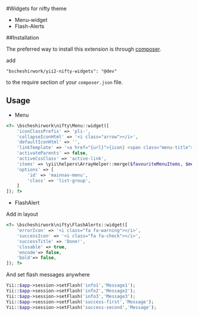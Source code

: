 #Widgets for nifty theme

 * Menu-widget
 * Flash-Alerts

##Installation

The preferred way to install this extension is through [composer](http://getcomposer.org/download/).

add

```
"bscheshirwork/yii2-nifty-widgets": "@dev"
```

to the require section of your `composer.json` file.



## Usage
* Menu
```php
<?= \bscheshirwork\nifty\Menu::widget([
    'iconClassPrefix' => 'pli-',
    'collapseIconHtml' => '<i class="arrow"></i>',
    'defaultIconHtml' => '',
    'linkTemplate' => '<a href="{url}">{icon} <span class="menu-title">{label}</span></a>',
    'activateParents' => false,
    'activeCssClass' => 'active-link',
    'items' => \yii\helpers\ArrayHelper::merge($favouriteMenuItems, $menuItems),
    'options' => [
        'id' => 'mainnav-menu',
        'class' => 'list-group',
    ]
]); ?>
```

* FlashAlert

Add in layout

```php
<?= \bscheshirwork\nifty\FlashAlerts::widget([
    'errorIcon' => '<i class="fa fa-warning"></i>',
    'successIcon' => '<i class="fa fa-check"></i>',
    'successTitle' => 'Done!',
    'closable' => true,
    'encode'=> false,
    'bold'=> false,
]); ?>
```

And set flash messages anywhere

```php
Yii::$app->session->setFlash('info1','Message1');
Yii::$app->session->setFlash('info2','Message2');
Yii::$app->session->setFlash('info3','Message3');
Yii::$app->session->setFlash('success-first','Message');
Yii::$app->session->setFlash('success-second','Message');
```

